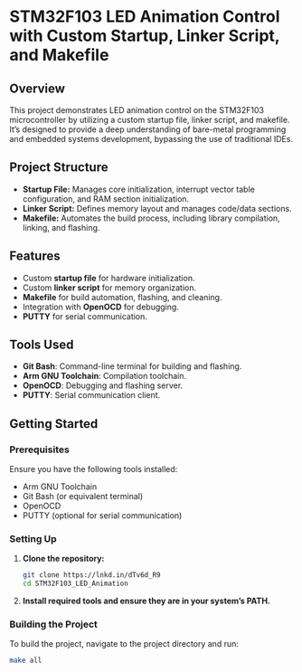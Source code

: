 # STM32F103 LED Animation Control with Custom Startup, Linker Script, and Makefile

## Overview

This project demonstrates LED animation control on the STM32F103 microcontroller by utilizing a custom startup file, linker script, and makefile. It’s designed to provide a deep understanding of bare-metal programming and embedded systems development, bypassing the use of traditional IDEs.

## Project Structure

- **Startup File:** Manages core initialization, interrupt vector table configuration, and RAM section initialization.
- **Linker Script:** Defines memory layout and manages code/data sections.
- **Makefile:** Automates the build process, including library compilation, linking, and flashing.

## Features

- Custom **startup file** for hardware initialization.
- Custom **linker script** for memory organization.
- **Makefile** for build automation, flashing, and cleaning.
- Integration with **OpenOCD** for debugging.
- **PUTTY** for serial communication.

## Tools Used

- **Git Bash**: Command-line terminal for building and flashing.
- **Arm GNU Toolchain**: Compilation toolchain.
- **OpenOCD**: Debugging and flashing server.
- **PUTTY**: Serial communication client.

## Getting Started

### Prerequisites

Ensure you have the following tools installed:

- Arm GNU Toolchain
- Git Bash (or equivalent terminal)
- OpenOCD
- PUTTY (optional for serial communication)

### Setting Up

1. **Clone the repository:**

    ```bash
    git clone https://lnkd.in/dTv6d_R9
    cd STM32F103_LED_Animation
    ```

2. **Install required tools and ensure they are in your system’s PATH.**

### Building the Project

To build the project, navigate to the project directory and run:

```bash
make all
